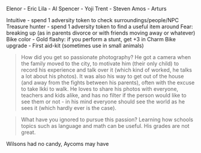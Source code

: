 Elenor - Eric
Lila - Al
Spencer - Yoji
Trent - Steven
Amos - Arturs

Intuitive - spend 1 adversity token to check surroundings/people/NPC
Treasure hunter - spend 1 adversity token to find a useful item around 
Fear: breaking up (as in parents divorce or with friends moving away or whatever)
Bike color - Gold flashy: if you perform a stunt, get +3 in Charm
Bike upgrade - First aid-kit (sometimes use in small animals)

> How did you get so passionate photography?
He got a camera when the family moved to the city, to motivate him (their only child) to record his experience and talk over it (which kind of worked, he talks a lot about his photos). It was also his way to get out of the house (and away from the fights between his parents), often with the excuse to take Ikki to walk. He loves to share his photos with everyone, teachers and kids alike, and has no filter if the person would like to see them or not - in his mind everyone should see the world as he sees it (which hardly ever is the case).

> What have you ignored to pursue this passion?
Learning how schools topics such as language and math can be useful. His grades are not great.

Wilsons had no candy, Aycoms may have